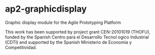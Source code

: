 ap2-graphicdisplay
==================

Graphic display module for the Agile Prototyping Platform


  This work has been supported by project grant CEN-20101019 (THOFU), funded
by the Spanish Centro para el Desarrollo Tecnol ogico Industrial (CDTI) and
supported by the Spanish Ministerio de Economía y Competitividad.